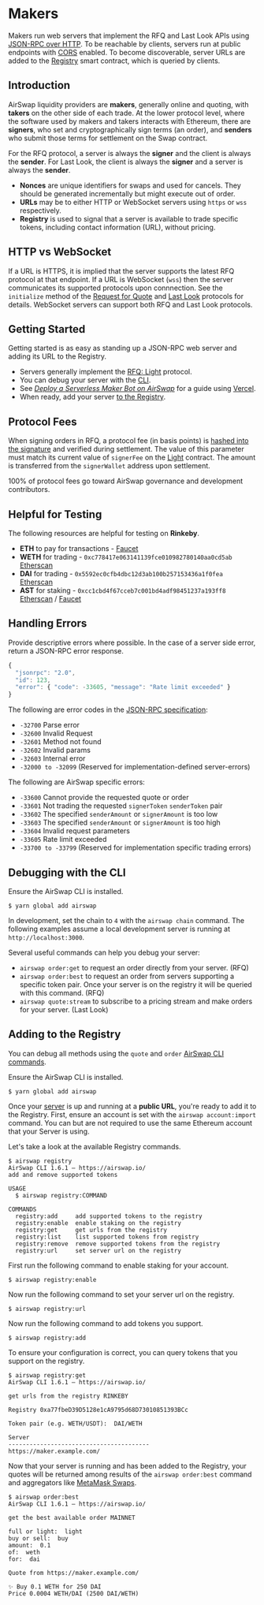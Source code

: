 # Makers

Makers run web servers that implement the RFQ and Last Look APIs using [JSON-RPC over HTTP](https://www.jsonrpc.org/historical/json-rpc-over-http.html). To be reachable by clients, servers run at public endpoints with [CORS](https://developer.mozilla.org/en-US/docs/Web/HTTP/CORS) enabled. To become discoverable, server URLs are added to the [Registry](https://github.com/airswap/airswap-docs/tree/82d700b725317da365a3680f53106d69db7273bc/guides/add-to-the-registry.md) smart contract, which is queried by clients.

## Introduction

AirSwap liquidity providers are **makers**, generally online and quoting, with **takers** on the other side of each trade. At the lower protocol level, where the software used by makers and takers interacts with Ethereum, there are **signers**, who set and cryptographically sign terms \(an order\), and **senders** who submit those terms for settlement on the Swap contract.

For the RFQ protocol, a server is always the **signer** and the client is always the **sender**. For Last Look, the client is always the **signer** and a server is always the **sender**.

* **Nonces** are unique identifiers for swaps and used for cancels. They should be generated incrementally but might execute out of order.
* **URLs** may be to either HTTP or WebSocket servers using `https` or `wss` respectively.
* **Registry** is used to signal that a server is available to trade specific tokens, including contact information \(URL\), without pricing.

## HTTP vs WebSocket

If a URL is HTTPS, it is implied that the server supports the latest RFQ protocol at that endpoint. If a URL is WebSocket \(`wss`\) then the server communicates its supported protocols upon connnection. See the `initialize` method of the [Request for Quote](https://github.com/airswap/airswap-about/tree/0c6694fd69e97125c73962d19b785983484f2f71/technology/request-for-quote/README.md) and [Last Look](https://github.com/airswap/airswap-about/tree/0c6694fd69e97125c73962d19b785983484f2f71/technology/last-look/README.md) protocols for details. WebSocket servers can support both RFQ and Last Look protocols.

## Getting Started

Getting started is as easy as standing up a JSON-RPC web server and adding its URL to the Registry.

* Servers generally implement the [RFQ: Light](../technology/request-for-quote.md) protocol.
* You can debug your server with the [CLI](makers.md#debugging-with-the-cli).
* See [_Deploy a Serverless Maker Bot on AirSwap_](https://medium.com/fluidity/deploy-a-serverless-maker-bot-on-airswap-part-i-1f711ff4d379) for a guide using [Vercel](https://vercel.com/).
* When ready, add your server [to the Registry](makers.md#adding-to-the-registry).

## Protocol Fees

When signing orders in RFQ, a protocol fee \(in basis points\) is [hashed into the signature](https://github.com/airswap/airswap-about/tree/0c6694fd69e97125c73962d19b785983484f2f71/technology/signatures/README.md) and verified during settlement. The value of this parameter must match its current value of `signerFee` on the [Light](../technology/deployments.md) contract. The amount is transferred from the `signerWallet` address upon settlement.

100% of protocol fees go toward AirSwap governance and development contributors.

## Helpful for Testing

The following resources are helpful for testing on **Rinkeby**.

* **ETH** to pay for transactions - [Faucet](https://faucet.rinkeby.io/)
* **WETH** for trading - `0xc778417e063141139fce010982780140aa0cd5ab` [Etherscan](https://rinkeby.etherscan.io/address/0xc778417e063141139fce010982780140aa0cd5ab)
* **DAI** for trading - `0x5592ec0cfb4dbc12d3ab100b257153436a1f0fea` [Etherscan](https://rinkeby.etherscan.io/address/0x5592ec0cfb4dbc12d3ab100b257153436a1f0fea)
* **AST** for staking - `0xcc1cbd4f67cceb7c001bd4adf98451237a193ff8` [Etherscan](https://rinkeby.etherscan.io/address/0xcc1cbd4f67cceb7c001bd4adf98451237a193ff8) / [Faucet](https://ast-faucet-ui.development.airswap.io/)

## Handling Errors

Provide descriptive errors where possible. In the case of a server side error, return a JSON-RPC error response.

```javascript
{
  "jsonrpc": "2.0",
  "id": 123,
  "error": { "code": -33605, "message": "Rate limit exceeded" }
}
```

The following are error codes in the [JSON-RPC specification](http://www.jsonrpc.org/specification#error_object):

* `-32700` Parse error
* `-32600` Invalid Request
* `-32601` Method not found
* `-32602` Invalid params
* `-32603` Internal error
* `-32000 to -32099` \(Reserved for implementation-defined server-errors\)

The following are AirSwap specific errors:

* `-33600` Cannot provide the requested quote or order
* `-33601` Not trading the requested `signerToken` `senderToken` pair
* `-33602` The specified `senderAmount` or `signerAmount` is too low
* `-33603` The specified `senderAmount` or `signerAmount` is too high
* `-33604` Invalid request parameters
* `-33605` Rate limit exceeded
* `-33700 to -33799` \(Reserved for implementation specific trading errors\)

## Debugging with the CLI

Ensure the AirSwap CLI is installed.

```text
$ yarn global add airswap
```

In development, set the chain to `4` with the `airswap chain` command. The following examples assume a local development server is running at `http://localhost:3000`.

Several useful commands can help you debug your server:

* `airswap order:get` to request an order directly from your server. \(RFQ\)
* `airswap order:best` to request an order from servers supporting a specific token pair. Once your server is on the registry it will be queried with this command. \(RFQ\)
* `airswap quote:stream` to subscribe to a pricing stream and make orders for your server. \(Last Look\)

## Adding to the Registry

You can debug all methods using the `quote` and `order` [AirSwap CLI commands](https://github.com/airswap/airswap-cli#all-commands).

Ensure the AirSwap CLI is installed.

```text
$ yarn global add airswap
```

Once your [server](https://github.com/airswap/airswap-docs/tree/82d700b725317da365a3680f53106d69db7273bc/guides/run-a-server.md) is up and running at a **public URL**, you're ready to add it to the Registry. First, ensure an account is set with the `airswap account:import` command. You can but are not required to use the same Ethereum account that your Server is using.

Let's take a look at the available Registry commands.

```text
$ airswap registry
AirSwap CLI 1.6.1 — https://airswap.io/
add and remove supported tokens

USAGE
  $ airswap registry:COMMAND

COMMANDS
  registry:add     add supported tokens to the registry
  registry:enable  enable staking on the registry
  registry:get     get urls from the registry
  registry:list    list supported tokens from registry
  registry:remove  remove supported tokens from the registry
  registry:url     set server url on the registry
```

First run the following command to enable staking for your account.

```text
$ airswap registry:enable
```

Now run the following command to set your server url on the registry.

```text
$ airswap registry:url
```

Now run the following command to add tokens you support.

```text
$ airswap registry:add
```

To ensure your configuration is correct, you can query tokens that you support on the registry.

```text
$ airswap registry:get
AirSwap CLI 1.6.1 — https://airswap.io/

get urls from the registry RINKEBY

Registry 0xa77fbeD39D5128e1cA9795d68D73010851393BCc

Token pair (e.g. WETH/USDT):  DAI/WETH

Server
----------------------------------------
https://maker.example.com/
```

Now that your server is running and has been added to the Registry, your quotes will be returned among results of the `airswap order:best` command and aggregators like [MetaMask Swaps](https://medium.com/metamask/introducing-metamask-swaps-84318c643785).

```text
$ airswap order:best
AirSwap CLI 1.6.1 — https://airswap.io/

get the best available order MAINNET

full or light:  light
buy or sell:  buy
amount:  0.1
of:  weth
for:  dai

Quote from https://maker.example.com/

✨ Buy 0.1 WETH for 250 DAI
Price 0.0004 WETH/DAI (2500 DAI/WETH)
```

